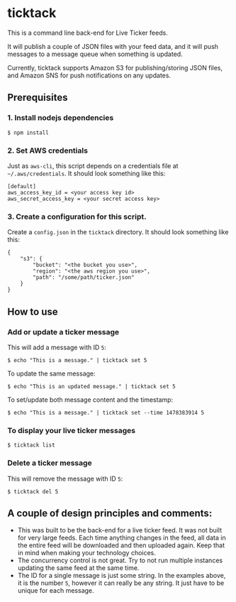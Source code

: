 # ticktack

This is a command line back-end for Live Ticker feeds.

It will publish a couple of JSON files with your feed data, and it will
push messages to a message queue when something is updated.

Currently, ticktack supports Amazon S3 for publishing/storing JSON files,
and Amazon SNS for push notifications on any updates.

## Prerequisites

### 1. Install nodejs dependencies

	$ npm install

### 2. Set AWS credentials

Just as `aws-cli`, this script depends on a credentials file at
`~/.aws/credentials`. It should look something like this:

	[default]
	aws_access_key_id = <your access key id>
	aws_secret_access_key = <your secret access key>


### 3. Create a configuration for this script.

Create a `config.json` in the `ticktack` directory. It should look something
like this:

	{
		"s3": {
			"bucket": "<the bucket you use>",
			"region": "<the aws region you use>",
			"path": "/some/path/ticker.json"
		}
	}

## How to use

### Add or update a ticker message

This will add a message with ID `5`:

	$ echo "This is a message." | ticktack set 5

To update the same message:

	$ echo "This is an updated message." | ticktack set 5

To set/update both message content and the timestamp:

	$ echo "This is a message." | ticktack set --time 1478383914 5

### To display your live ticker messages

	$ ticktack list

### Delete a ticker message

This will remove the message with ID `5`:

	$ ticktack del 5

## A couple of design principles and comments:

* This was built to be the back-end for a live ticker feed. It was not built
for very large feeds. Each time anything changes in the feed, all data in the
entire feed will be downloaded and then uploaded again. Keep that in mind when
making your technology choices.
* The concurrency control is not great. Try to not run multiple instances
updating the same feed at the same time.
* The ID for a single message is just some string. In the examples above, it is
the number `5`, however it can really be any string. It just have to be unique
for each message.

